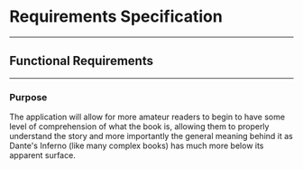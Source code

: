 # Requirements Specification

---

## Functional Requirements

---

### Purpose

The application will allow for more amateur readers to begin to have some level of comprehension of what the book is, allowing them to properly understand the story and more importantly the general meaning behind it as Dante's Inferno (like many complex books) has much more below its apparent surface.
